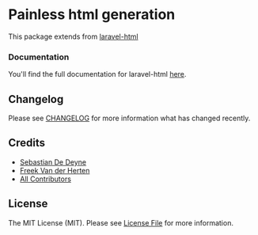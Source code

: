 # Painless html generation

This package extends from [laravel-html](https://github.com/spatie/laravel-html)

### Documentation

You'll find the full documentation for laravel-html [here](https://docs.spatie.be/laravel-html).

## Changelog

Please see [CHANGELOG](CHANGELOG.md) for more information what has changed recently.

## Credits

- [Sebastian De Deyne](https://github.com/sebastiandedeyne)
- [Freek Van der Herten](https://github.com/freekmurze)
- [All Contributors](../../contributors)

## License

The MIT License (MIT). Please see [License File](LICENSE.md) for more information.
